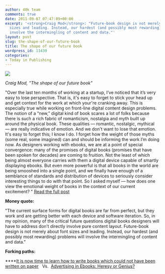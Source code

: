 ```yaml
---
author: 40k team
comments: true
date: 2011-09-07 07:47:09+00:00
excerpt: '<strong>Craig Mod</strong>: "Future-book design is not merely about font
  sizes and leading. Instead, our hardest (and possibly most rewarding) problems will
  involve the intermingling of content and data."'
layout: post
slug: the-shape-of-our-future-book
title: The shape of our future book
wordpress_id: 11439
categories:
- Today in Publishing
---
```


![](http://www.40kbooks.com/wp-content/uploads/Publishing1.jpg)

_Craig Mod, "The shape of our future book"_

"Over the last ten months of working at a startup, I’ve noticed that it’s very easy to lose perspective. That is, it's easy to forget to stick your head up and get context for the work at which your're cranking away. This is especially true while working on front-line digital content design problems.
The notion of a “new,” digital kind of book scares a lot of folks because there is such a rich fabric of romanticism, nostalgia and myth built up around the physical book. These qualities — romantic, nostalgic, mythical — are really indicative of emotion. And we don't want to lose that emotion. It's easy to forget this; I know I do. I forget how the weight of those myths (some real, some imagined) can and should be informing the work I’m doing now.
As designers working with ebooks, we are at a point of special convergence: many of the promises of digital books (promises that have been spoken for decades) are coming to fruition. Not the least of which being almost everyone carries with them a digital device capable of smartly displaying ebooks. But even more powerful is that all books in the world are being smooshed into a single point, and we finally have enough of a semblance of standards and distribution of devices to seriously consider interesting things to do with that point.
So I asked myself — how does one view the emotional weight of books in the context of our current excitement? "
[Read the full post](http://craigmod.com/satellite/our_future_book/)

**Money quote:**

"The current surface forms for digital books are far from perfect, but they work and are getting better with each device and software iteration. So, in my opinion, many of the critical future questions digital books designers will have to address don’t directly involve pure content layout. Future-book design is not merely about font sizes and leading. Instead, our hardest (and possibly most rewarding) problems will involve the intermingling of content and data."

**Forking paths:**

****[It is now time to learn how to write books which could not have been written on paper](http://www.40kbooks.com/?p=5086)   Vs.  [Advertising in Ebooks: Heresy or Genius?](http://t.co/cK4AKlw)


